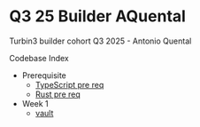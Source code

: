 # Q3 25 Builder AQuental

Turbin3 builder cohort Q3 2025 - Antonio Quental

Codebase Index

- Prerequisite
  - [TypeScript pre req](./ts/README.md)
  - [Rust pre req](./rs/README.md)
- Week 1
  - [vault]()
